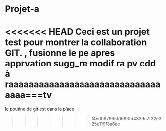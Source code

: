 # Projet-a
<<<<<<< HEAD
Ceci est un projet test pour montrer la collaboration GIT. ,   fusionne le pe apres apprvation sugg_re modif ra             pv cdd à raaaaaaaaaaaaaaaaaaaaaaaaaaaaaaaaaa===tv
=======
le poutine de git est dans la place
>>>>>>> f4edb87965fd683fd4339c7f32e325e119f3a6ae
